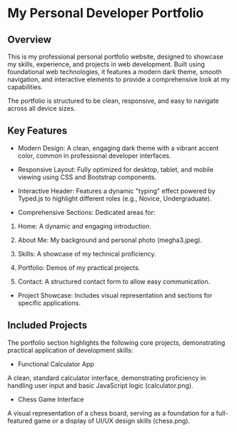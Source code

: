 # My Personal Developer Portfolio
## Overview
This is my professional personal portfolio website, designed to showcase my skills, experience, and projects in web development. Built using foundational web technologies, it features a modern dark theme, smooth navigation, and interactive elements to provide a comprehensive look at my capabilities.

The portfolio is structured to be clean, responsive, and easy to navigate across all device sizes.

## Key Features
* Modern Design: A clean, engaging dark theme with a vibrant accent color, common in professional developer interfaces.

* Responsive Layout: Fully optimized for desktop, tablet, and mobile viewing using CSS and Bootstrap components.

* Interactive Header: Features a dynamic "typing" effect powered by Typed.js to highlight different roles (e.g., Novice, Undergraduate).

* Comprehensive Sections: Dedicated areas for:

1. Home: A dynamic and engaging introduction.

2. About Me: My background and personal photo (megha3.jpeg).

3. Skills: A showcase of my technical proficiency.

4. Portfolio: Demos of my practical projects.

5. Contact: A structured contact form to allow easy communication.

* Project Showcase: Includes visual representation and sections for specific applications.

## Included Projects
The portfolio section highlights the following core projects, demonstrating practical application of development skills:

* Functional Calculator App

A clean, standard calculator interface, demonstrating proficiency in handling user input and basic JavaScript logic (calculator.png).

* Chess Game Interface

A visual representation of a chess board, serving as a foundation for a full-featured game or a display of UI/UX design skills (chess.png).
